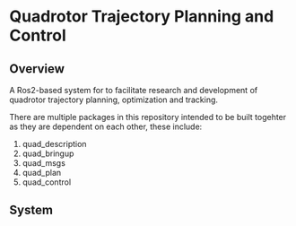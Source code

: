 # Quadrotor Trajectory Planning and Control

## Overview

A Ros2-based system for to facilitate research and development of quadrotor trajectory planning, optimization and tracking.

There are multiple packages in this repository intended to be built togehter as they are dependent on each other, these include:

1. quad_description
2. quad_bringup
3. quad_msgs
4. quad_plan
5. quad_control

## System 


